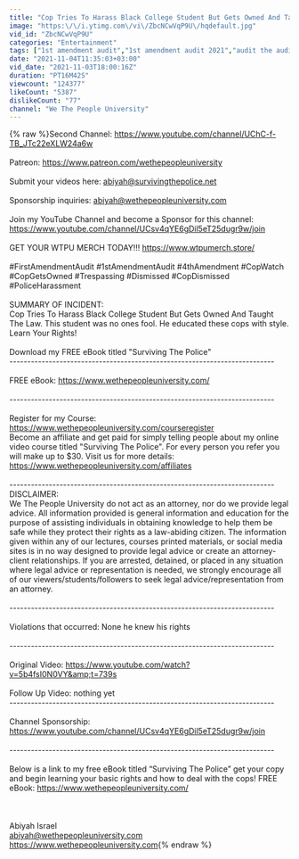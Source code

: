 ```yaml
---
title: "Cop Tries To Harass Black College Student But Gets Owned And Taught The Law"
image: "https:\/\/i.ytimg.com\/vi\/ZbcNCwVqP9U\/hqdefault.jpg"
vid_id: "ZbcNCwVqP9U"
categories: "Entertainment"
tags: ["1st amendment audit","1st amendment audit 2021","audit the audit"]
date: "2021-11-04T11:35:03+03:00"
vid_date: "2021-11-03T18:00:16Z"
duration: "PT16M42S"
viewcount: "124377"
likeCount: "5387"
dislikeCount: "77"
channel: "We The People University"
---
```

{% raw %}Second Channel: <a rel="nofollow" target="blank" href="https://www.youtube.com/channel/UChC-f-TB_JTc22eXLW24a6w">https://www.youtube.com/channel/UChC-f-TB_JTc22eXLW24a6w</a><br /><br />Patreon: <a rel="nofollow" target="blank" href="https://www.patreon.com/wethepeopleuniversity">https://www.patreon.com/wethepeopleuniversity</a><br /><br />Submit your videos here: abiyah@survivingthepolice.net<br /><br />Sponsorship inquiries: abiyah@wethepeopleuniversity.com<br /><br />Join my YouTube Channel and become a Sponsor for this channel:<br /><a rel="nofollow" target="blank" href="https://www.youtube.com/channel/UCsv4qYE6gDil5eT25dugr9w/join">https://www.youtube.com/channel/UCsv4qYE6gDil5eT25dugr9w/join</a><br /><br />GET YOUR WTPU MERCH TODAY!!! <a rel="nofollow" target="blank" href="https://www.wtpumerch.store/">https://www.wtpumerch.store/</a> <br /><br />#FirstAmendmentAudit #1stAmendmentAudit #4thAmendment #CopWatch #CopGetsOwned #Trespassing #Dismissed #CopDismissed #PoliceHarassment<br /><br />SUMMARY OF INCIDENT:<br />Cop Tries To Harass Black College Student But Gets Owned And Taught The Law. This student was no ones fool. He educated these cops with style. Learn Your Rights!<br /><br />Download my FREE eBook titled &quot;Surviving The Police&quot; <br />--------------------------------------------------------------------------<br /><br />FREE eBook: <a rel="nofollow" target="blank" href="https://www.wethepeopleuniversity.com/">https://www.wethepeopleuniversity.com/</a> <br /><br />--------------------------------------------------------------------------<br /><br />Register for my Course: <a rel="nofollow" target="blank" href="https://www.wethepeopleuniversity.com/courseregister">https://www.wethepeopleuniversity.com/courseregister</a> <br />Become an affiliate and get paid for simply telling people about my online video course titled &quot;Surviving The Police&quot;. For every person you refer you will make up to $30. Visit us for more details: <a rel="nofollow" target="blank" href="https://www.wethepeopleuniversity.com/affiliates">https://www.wethepeopleuniversity.com/affiliates</a> <br /><br />--------------------------------------------------------------------------<br />DISCLAIMER: <br />We The People University do not act as an attorney, nor do we provide legal advice. All information provided is general information and education for the purpose of assisting individuals in obtaining knowledge to help them be safe while they protect their rights as a law-abiding citizen. The information given within any of our lectures, courses printed materials, or social media sites is in no way designed to provide legal advice or create an attorney-client relationships. If you are arrested, detained, or placed in any situation where legal advice or representation is needed, we strongly encourage all of our viewers/students/followers to seek legal advice/representation from an attorney.<br /><br />--------------------------------------------------------------------------<br /><br />Violations that occurred: None he knew his rights<br /><br />--------------------------------------------------------------------------<br /><br />Original Video: <a rel="nofollow" target="blank" href="https://www.youtube.com/watch?v=5b4fsI0N0VY&amp;t=739s">https://www.youtube.com/watch?v=5b4fsI0N0VY&amp;t=739s</a><br /><br />Follow Up Video: nothing yet<br />--------------------------------------------------------------------------<br /><br />Channel Sponsorship: <a rel="nofollow" target="blank" href="https://www.youtube.com/channel/UCsv4qYE6gDil5eT25dugr9w/join">https://www.youtube.com/channel/UCsv4qYE6gDil5eT25dugr9w/join</a><br /><br />--------------------------------------------------------------------------<br /><br />Below is a link to my free eBook titled “Surviving The Police” get your copy and begin learning your basic rights and how to deal with the cops! FREE eBook: <a rel="nofollow" target="blank" href="https://www.wethepeopleuniversity.com/">https://www.wethepeopleuniversity.com/</a> <br /><br /><br /><br />Abiyah Israel <br />abiyah@wethepeopleuniversity.com <br /><a rel="nofollow" target="blank" href="https://www.wethepeopleuniversity.com">https://www.wethepeopleuniversity.com</a>{% endraw %}
